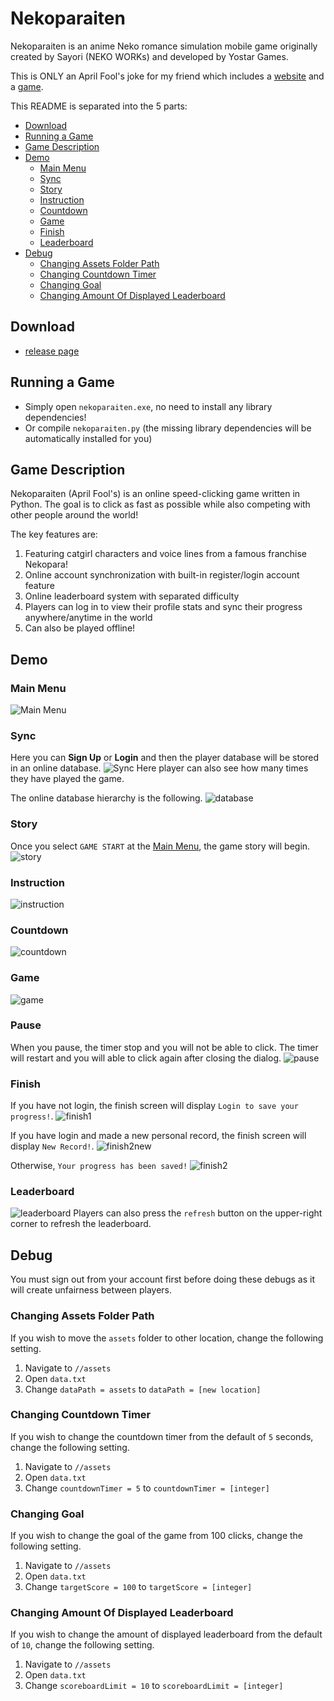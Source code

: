 # Nekoparaiten

Nekoparaiten is an anime Neko romance simulation mobile game originally created by Sayori (NEKO WORKs) and developed by Yostar Games.

This is ONLY an April Fool's joke for my friend which includes a [website](https://nekoparaiten.github.io/) and a [game](https://github.com/DulapahV/Nekoparaiten).

This README is separated into the 5 parts:
 - [Download](#download)
 - [Running a Game](#running-a-game)
 - [Game Description](#game-description)
 - [Demo](#demo)
	 - [Main Menu](#main-menu)
	 - [Sync](#sync)
	 - [Story](#story)
	 - [Instruction](#instruction)
	 - [Countdown](#countdown)
	 - [Game](#game)
	 - [Finish](#finish)
	 - [Leaderboard](#leaderboard)
 - [Debug](#debug)
	 - [Changing Assets Folder Path](#changing-assets-folder-path)
	 - [Changing Countdown Timer](#changing-countdown-timer)
	 - [Changing Goal](#changing-goal)
	 - [Changing Amount Of Displayed Leaderboard](#changing-amount-of-displayed-leaderboard)

## Download
-   [release page](https://github.com/DulapahV/Nekoparaiten/releases)

## Running a Game
- Simply open `nekoparaiten.exe`, no need to install any library dependencies!
- Or compile `nekoparaiten.py` (the missing library dependencies will be automatically installed for you)

## Game Description
Nekoparaiten (April Fool's) is an online speed-clicking game written in Python. The goal is to click as fast as possible while also competing with other people around the world!

The key features are:
1. Featuring catgirl characters and voice lines from a famous franchise Nekopara!
2. Online account synchronization with built-in register/login account feature
3. Online leaderboard system with separated difficulty
4. Players can log in to view their profile stats and sync their progress anywhere/anytime in the world
5. Can also be played offline!

## Demo
### Main Menu
![Main Menu](https://github.com/DulapahV/Nekoparaiten/blob/main/images/mainmenu.png?raw=true)

### Sync
Here you can **Sign Up** or **Login** and then the player database will be stored in an online database.
![Sync](https://github.com/DulapahV/Nekoparaiten/blob/main/images/sync.png?raw=true)
Here player can also see how many times they have played the game.

The online database hierarchy is the following.
![database](https://github.com/DulapahV/Nekoparaiten/blob/main/images/db.png?raw=true)

### Story
Once you select `GAME START` at the [Main Menu](#main-menu), the game story will begin.
![story](https://github.com/DulapahV/Nekoparaiten/blob/main/images/story.png?raw=true)

### Instruction
![instruction](https://github.com/DulapahV/Nekoparaiten/blob/main/images/instruction.png?raw=true)

### Countdown
![countdown](https://github.com/DulapahV/Nekoparaiten/blob/main/images/countdown.png?raw=true)

### Game
![game](https://github.com/DulapahV/Nekoparaiten/blob/main/images/game.png?raw=true)

### Pause
When you pause, the timer stop and you will not be able to click. The timer will restart and you will able to click again after closing the dialog.
![pause](https://github.com/DulapahV/Nekoparaiten/blob/main/images/pause.png?raw=true)

### Finish
If you have not login, the finish screen will display `Login to save your progress!`.
![finish1](https://github.com/DulapahV/Nekoparaiten/blob/main/images/finish1.png?raw=true)

If you have login and made a new personal record, the finish screen will display `New Record!`.
![finish2new](https://github.com/DulapahV/Nekoparaiten/blob/main/images/finish2new.png?raw=true)

Otherwise, `Your progress has been saved!`
![finish2](https://github.com/DulapahV/Nekoparaiten/blob/main/images/finish2.png?raw=true)

### Leaderboard
![leaderboard](https://github.com/DulapahV/Nekoparaiten/blob/main/images/leaderboard.png?raw=true)
Players can also press the `refresh` button on the upper-right corner to refresh the leaderboard.

## Debug
You must sign out from your account first before doing these debugs as it will create unfairness between players.

### Changing Assets Folder Path
If you wish to move the `assets` folder to other location, change the following setting.
 1. Navigate to `//assets`
 2. Open `data.txt`
 3. Change `dataPath = assets` to `dataPath = [new location]`

### Changing Countdown Timer
If you wish to change the countdown timer from the default of `5` seconds, change the following setting.
 1. Navigate to `//assets`
 2. Open `data.txt`
 3. Change `countdownTimer = 5` to `countdownTimer = [integer]`

### Changing Goal
If you wish to change the goal of the game from 100 clicks, change the following setting.
 1. Navigate to `//assets`
 2. Open `data.txt`
 3. Change `targetScore = 100` to `targetScore = [integer]`

### Changing Amount Of Displayed Leaderboard
If you wish to change the amount of displayed leaderboard from the default of `10`, change the following setting.
 1. Navigate to `//assets`
 2. Open `data.txt`
 3. Change `scoreboardLimit = 10` to `scoreboardLimit = [integer]`